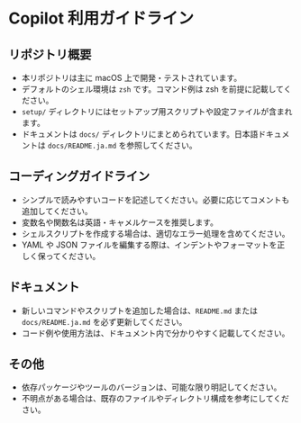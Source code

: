 # Copilot 利用ガイドライン

## リポジトリ概要

- 本リポジトリは主に macOS 上で開発・テストされています。
- デフォルトのシェル環境は `zsh` です。コマンド例は zsh を前提に記載してください。
- `setup/` ディレクトリにはセットアップ用スクリプトや設定ファイルが含まれます。
- ドキュメントは `docs/` ディレクトリにまとめられています。日本語ドキュメントは `docs/README.ja.md` を参照してください。

## コーディングガイドライン

- シンプルで読みやすいコードを記述してください。必要に応じてコメントも追加してください。
- 変数名や関数名は英語・キャメルケースを推奨します。
- シェルスクリプトを作成する場合は、適切なエラー処理を含めてください。
- YAML や JSON ファイルを編集する際は、インデントやフォーマットを正しく保ってください。

## ドキュメント

- 新しいコマンドやスクリプトを追加した場合は、`README.md` または `docs/README.ja.md` を必ず更新してください。
- コード例や使用方法は、ドキュメント内で分かりやすく記載してください。

## その他

- 依存パッケージやツールのバージョンは、可能な限り明記してください。
- 不明点がある場合は、既存のファイルやディレクトリ構成を参考にしてください。
